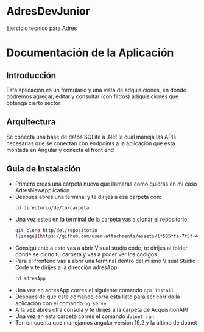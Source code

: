 # AdresDevJunior
Ejercicio tecnico para Adres

# Documentación de la Aplicación

## Introducción

Esta aplicación es un formulario y una vista de adquisiciones, en donde podremos agregar, editar y consultar (con filtros) adiquisiciones que obtenga cierto sector

## Arquitectura

Se conecta una base de datos SQLite a .Net la cual maneja las APIs necesarias que se conectan con endpoints a la aplicación que esta montada en Angular y conecta el front end

## Guía de Instalación

- Primero creas una carpeta nueva que llamaras como quieras en mi caso AdresNewApplication.
- Despues abres una terminal y te dirijes a esa carpeta con:
  ```bash
  cd directorio/de/tu/carpeta
- Una vez estes en la terminal de la carpeta vas a clonar el repositorio
  ```bash
  git clone http/del/repositorio
  ![image](https://github.com/user-attachments/assets/1f585ffe-7f5f-4a29-b8dd-ce5ac45131af)

- Consiguiente a esto vas a abrir Visual studio code, te dirijes al folder donde se clono tu carpeta y vas a poder ver los codigos
- Para el frontend vas a abrir una terminal dentro del mismo Visual Studio Code y te dirijes a la dirección adresApp
  ```bash
  cd adresApp
- Una vez en adresApp corres el siguiente comando `npm install`
- Despues de que este comando corra esta listo para ser corrida la aplicación con el comando `ng serve`
- A la vez abres otra consola y te dirijes a la carpeta de AcquisitionAPI
- Una vez en esta carpeta corres el comando `dotnet run`
- Ten en cuenta que manejamos angular version 19.2 y la ultima de dotnet
